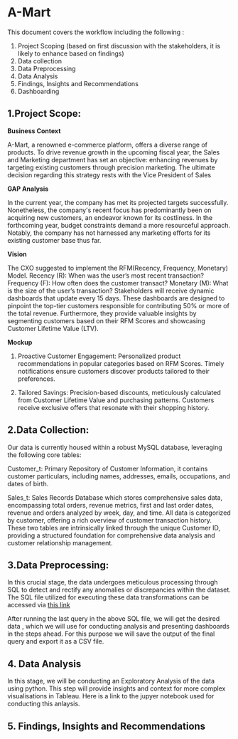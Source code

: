 # A-Mart
This document covers the workflow including the following :
1. Project Scoping (based on first discussion with the stakeholders, it is likely to enhance based on findings)
2. Data collection
3. Data Preprocessing
4. Data Analysis
5. Findings, Insights and Recommendations
6. Dashboarding

## 1.Project Scope:
**Business Context**

A-Mart, a renowned e-commerce platform, offers a diverse range of products. To drive revenue growth in the upcoming fiscal year, the Sales and Marketing department has set an objective: 
enhancing revenues by targeting existing customers through precision marketing. The ultimate decision regarding this strategy rests with the Vice President of Sales

**GAP Analysis**

In the current year, the company has met its projected targets successfully. Nonetheless, the company's recent focus has predominantly been on acquiring new customers, an endeavor known for its costliness. 
In the forthcoming year, budget constraints demand a more resourceful approach. Notably, the company has not harnessed any marketing efforts for its existing customer base thus far. 

**Vision**

The CXO suggested to implement the RFM(Recency, Frequency, Monetary) Model.
Recency (R): When was the user’s most recent transaction?
Frequency (F): How often does the customer transact?
Monetary (M): What is the size of the user’s transaction?
Stakeholders will receive dynamic dashboards that update every 15 days. These dashboards are designed to pinpoint the top-tier customers responsible for contributing 50% or more of the total revenue. Furthermore, they provide valuable insights by segmenting customers based on their RFM Scores and showcasing Customer Lifetime Value (LTV). 

**Mockup**
1. Proactive Customer Engagement:
Personalized product recommendations in popular categories based on RFM Scores.
Timely notifications ensure customers discover products tailored to their preferences.

2. Tailored Savings:
Precision-based discounts, meticulously calculated from Customer Lifetime Value and purchasing patterns.
Customers receive exclusive offers that resonate with their shopping history.

## 2.Data Collection:
Our data is currently housed within a robust MySQL database, leveraging the following core tables:

Customer_t:
Primary Repository of Customer Information, it contains customer particulars, including names, addresses, emails, occupations, and dates of birth.

Sales_t:
Sales Records Database which stores comprehensive sales data, encompassing total orders, revenue metrics, first and last order dates, revenue and orders analyzed by week, day, and time. All data is categorized by customer, offering a rich overview of customer transaction history.
These two tables are intrinsically linked through the unique Customer ID, providing a structured foundation for comprehensive data analysis and customer relationship management.

 ## 3.Data Preprocessing:

In this crucial stage, the data undergoes meticulous processing through SQL to detect and rectify any anomalies or discrepancies within the dataset. The SQL file utilized for executing these data transformations can be accessed via [this link](https://github.com/Tableauexpert/A-Mart/blob/main/preprocess.sql)

After running the last query in the above SQL file, we will get the desired data , which we will use for conducting analysis and presenting dashboards in the steps ahead. For this purpose we will save the output of the final query and export it as a CSV file.

## 4. Data Analysis

In this stage, we will be conducting an Exploratory Analysis of the data using python. This step will provide insights and context for more complex visualisations in Tableau.
Here is a link to the jupyer notebook used for conducting this anlaysis.

## 5. Findings, Insights and  Recommendations

